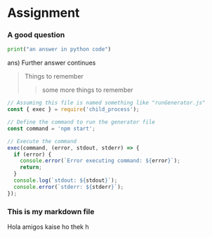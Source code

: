 # Assignment
### A good question

```python
print("an answer in python code")
```
ans) Further answer continues

> Things to remember
>> some more things to remember

```js
// Assuming this file is named something like "runGenerator.js"
const { exec } = require('child_process');

// Define the command to run the generator file
const command = 'npm start';

// Execute the command
exec(command, (error, stdout, stderr) => {
  if (error) {
    console.error(`Error executing command: ${error}`);
    return;
  }
  console.log(`stdout: ${stdout}`);
  console.error(`stderr: ${stderr}`);
});
```
### This is my markdown file
Hola amigos kaise ho thek h
